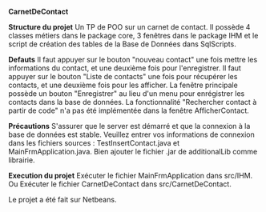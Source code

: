 **CarnetDeContact**

**Structure du projet**
Un TP de POO sur un carnet de contact.
Il possède 4 classes métiers dans le package core, 3 fenêtres dans le package IHM et le script de création des tables de la Base de Données dans SqlScripts.

**Defauts**
Il faut appuyer sur le bouton "nouveau contact" une fois mettre les informations du contact, et une deuxième fois pour l'enregistrer.
Il faut appuyer sur le bouton "Liste de contacts" une fois pour récupérer les contacts, et une deuxième fois pour les afficher.
La fenêtre principale possède un bouton "Enregistrer" au lieu d'un menu pour enrégistrer les contacts dans la base de données.
La fonctionnalité "Rechercher contact à partir de code" n'a pas été implémentée dans la fenêtre AfficherContact.

**Précautions**
S'assurer que le server est démarré et que la connexion à la base de données est stable.
Veuillez entrer vos informations de connexion dans les fichiers sources : TestInsertContact.java et MainFrmApplication.java.
Bien ajouter le fichier .jar de additionalLib comme librairie.

**Execution du projet**
Exécuter le fichier MainFrmApplication dans src/IHM.
Ou Exécuter le fichier CarnetDeContact dans src/CarnetDeContact.

Le projet a été fait sur Netbeans.
